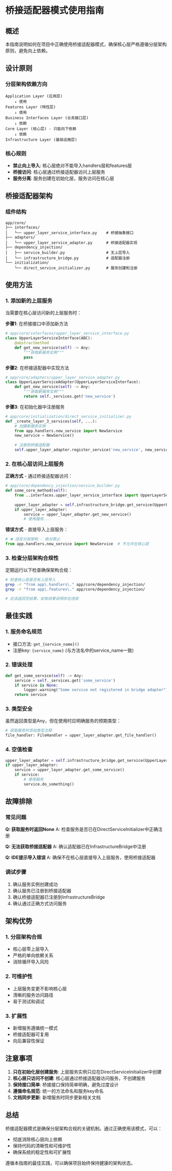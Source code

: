 # 桥接适配器模式使用指南

## 概述

本指南说明如何在项目中正确使用桥接适配器模式，确保核心层严格遵循分层架构原则，避免向上依赖。

## 设计原则

### 分层架构依赖方向
```
Application Layer (应用层)
    ↓ 使用
Features Layer (特性层) 
    ↓ 使用
Business Interfaces Layer (业务接口层)
    ↓ 依赖
Core Layer (核心层) - 只能向下依赖
    ↓ 依赖
Infrastructure Layer (基础设施层)
```

### 核心规则
- **禁止向上导入**: 核心层绝对不能导入handlers层和features层
- **桥接访问**: 核心层通过桥接适配器访问上层服务
- **服务分离**: 服务创建在初始化层，服务访问在核心层

## 桥接适配器架构

### 组件结构
```
app/core/
├── interfaces/
│   └── upper_layer_service_interface.py    # 桥接抽象接口
├── adapters/
│   └── upper_layer_service_adapter.py      # 桥接适配器实现
├── dependency_injection/
│   ├── service_builder.py                  # 无上层导入
│   └── infrastructure_bridge.py            # 适配器注册
└── initialization/
    └── direct_service_initializer.py       # 服务创建和注册
```

## 使用方法

### 1. 添加新的上层服务

当需要在核心层访问新的上层服务时：

**步骤1**: 在桥接接口中添加新方法
```python
# app/core/interfaces/upper_layer_service_interface.py
class UpperLayerServiceInterface(ABC):
    @abstractmethod
    def get_new_service(self) -> Any:
        """获取新服务实例"""
        pass
```

**步骤2**: 在桥接适配器中实现方法
```python
# app/core/adapters/upper_layer_service_adapter.py
class UpperLayerServiceAdapter(UpperLayerServiceInterface):
    def get_new_service(self) -> Any:
        """获取新服务实例"""
        return self._services.get('new_service')
```

**步骤3**: 在初始化器中注册服务
```python
# app/core/initialization/direct_service_initializer.py
def _create_layer_3_services(self, ...):
    # 创建新服务实例
    from app.handlers.new_service import NewService
    new_service = NewService()
    
    # 注册到桥接适配器
    self.upper_layer_adapter.register_service('new_service', new_service)
```

### 2. 在核心层访问上层服务

**正确方式** - 通过桥接适配器访问：
```python
# app/core/dependency_injection/service_builder.py
def some_core_method(self):
    from ..interfaces.upper_layer_service_interface import UpperLayerServiceInterface
    
    upper_layer_adapter = self.infrastructure_bridge.get_service(UpperLayerServiceInterface)
    if upper_layer_adapter:
        service = upper_layer_adapter.get_new_service()
        # 使用服务...
```

**错误方式** - 直接导入上层服务：
```python
# ❌ 违反分层架构 - 绝对禁止
from app.handlers.new_service import NewService  # 不允许在核心层
```

### 3. 检查分层架构合规性

定期运行以下检查确保架构合规：

```bash
# 检查核心层是否有上层导入
grep -r "from app\.handlers\." app/core/dependency_injection/
grep -r "from app\.features\." app/core/dependency_injection/

# 应该返回空结果，如有结果说明存在违规
```

## 最佳实践

### 1. 服务命名规范
- 接口方法: `get_{service_name}()` 
- 注册key: `{service_name}` (与方法名中的service_name一致)

### 2. 错误处理
```python
def get_some_service(self) -> Any:
    service = self._services.get('some_service')
    if service is None:
        logger.warning("Some service not registered in bridge adapter")
    return service
```

### 3. 类型安全
虽然返回类型是Any，但在使用时应明确服务的预期类型：
```python
# 获取服务时添加类型注释
file_handler: FileHandler = upper_layer_adapter.get_file_handler()
```

### 4. 空值检查
```python
upper_layer_adapter = self.infrastructure_bridge.get_service(UpperLayerServiceInterface)
if upper_layer_adapter:
    service = upper_layer_adapter.get_some_service()
    if service:
        # 使用服务
        service.do_something()
```

## 故障排除

### 常见问题

**Q: 获取服务时返回None**
A: 检查服务是否已在DirectServiceInitializer中正确注册

**Q: 无法获取桥接适配器**
A: 确认适配器已在InfrastructureBridge中注册

**Q: IDE提示导入错误**
A: 确保不在核心层直接导入上层服务，使用桥接适配器

### 调试步骤

1. 确认服务实例创建成功
2. 确认服务已注册到桥接适配器
3. 确认桥接适配器已注册到InfrastructureBridge
4. 确认通过正确方式访问服务

## 架构优势

### 1. 分层架构合规
- 核心层零上层导入
- 严格的单向依赖关系
- 消除循环导入风险

### 2. 可维护性
- 上层服务变更不影响核心层
- 清晰的服务访问路径
- 易于测试和调试

### 3. 扩展性
- 新增服务遵循统一模式
- 桥接适配器可复用
- 向后兼容性保证

## 注意事项

1. **只在初始化层创建服务**: 上层服务实例只应在DirectServiceInitializer中创建
2. **核心层只访问不创建**: 核心层通过桥接适配器访问服务，不创建服务
3. **保持接口简单**: 桥接接口保持简单明确，避免过度设计
4. **遵循命名规范**: 统一的方法命名和服务key命名
5. **文档同步更新**: 新增服务时同步更新相关文档

## 总结

桥接适配器模式是确保分层架构合规的关键机制。通过正确使用该模式，可以：

- 彻底消除核心层向上依赖
- 保持代码的清晰性和可维护性  
- 确保系统的稳定性和可扩展性

遵循本指南的最佳实践，可以确保项目始终保持健康的架构状态。